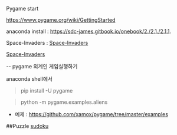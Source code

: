Pygame  start

https://www.pygame.org/wiki/GettingStarted

anaconda install : https://sdc-james.gitbook.io/onebook/2./2.1./2.1.1.

Space-Invaders : [Space-Invaders](/Space-Invaders-Pygame) 

[Space-Invaders](https://github.com/ngio/python_pygame/blob/main/Space-Invaders-Pygame/main.py) 

-- pygame 외계인 게임실행하기 

anaconda shell에서 

> pip install -U pygame

> python -m pygame.examples.aliens 

* 예제 : https://github.com/xamox/pygame/tree/master/examples



##Puzzle [sudoku](/SUDOKU/)



